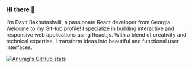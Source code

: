 ### Hi there 👋

I'm Davit Bakhutashvili, a passionate React developer from Georgia. Welcome to my GitHub profile! I specialize in building interactive and responsive web applications using React.js. With a blend of creativity and technical expertise, I transform ideas into beautiful and functional user interfaces.

[![Anurag's GitHub stats](https://github-readme-stats.vercel.app/api?username=DavitBakhutashvili)](https://github.com/anuraghazra/github-readme-stats)
